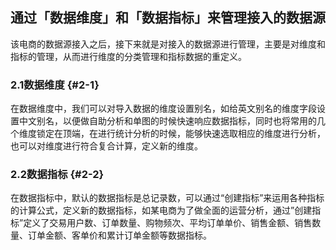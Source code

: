## 通过「数据维度」和「数据指标」来管理接入的数据源

该电商的数据源接入之后，接下来就是对接入的数据源进行管理，主要是对维度和指标的管理，从而进行维度的分类管理和指标数据的重定义。

### 2.1数据维度 {#2-1}

在数据维度中，我们可以对导入数据的维度设置别名，如给英文别名的维度字段设置中文别名，以便做自助分析和单图的时候快速响应数据指标，同时也将常用的几个维度锁定在顶端，在进行统计分析的时候，能够快速选取相应的维度进行分析，也可以对维度进行符合复合计算，定义新的维度。

### 2.2数据指标 {#2-2}

在数据指标中，默认的数据指标是总记录数，可以通过“创建指标”来运用各种指标的计算公式，定义新的数据指标，如某电商为了做全面的运营分析，通过”创建指标”定义了交易用户数、订单数量、购物频次、平均订单单价、销售金额、销售数量、订单金额、客单价和累计订单金额等数据指标。